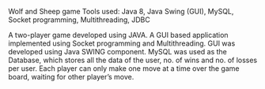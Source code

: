 
Wolf and Sheep game 
Tools used: Java 8, Java Swing (GUI), MySQL, Socket programming, Multithreading, JDBC

A two-player game developed using JAVA.  A GUI based application implemented using Socket programming and Multithreading. GUI was developed using Java SWING component.	MySQL was used as the Database, which stores all the data of the user, no. of wins and no. of losses per user.
Each player can only make one move at a time over the game board, waiting for other player’s move.
